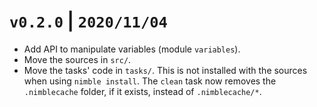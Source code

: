 # `v0.2.0` | `2020/11/04`

- Add API to manipulate variables (module `variables`).
- Move the sources in `src/`.
- Move the tasks' code in `tasks/`.
  This is not installed with the sources when using `nimble install`.
  The `clean` task now removes the `.nimblecache` folder, if it exists,
  instead of `.nimblecache/*`.
